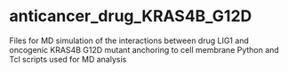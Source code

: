 # anticancer_drug_KRAS4B_G12D
Files for MD simulation of the interactions between drug LIG1 and oncogenic KRAS4B G12D mutant anchoring to cell membrane
Python and Tcl scripts used for MD analysis
